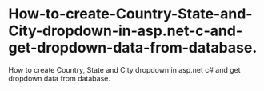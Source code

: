 # How-to-create-Country-State-and-City-dropdown-in-asp.net-c-and-get-dropdown-data-from-database.
How to create Country, State and City dropdown in asp.net c# and get dropdown data from database.
